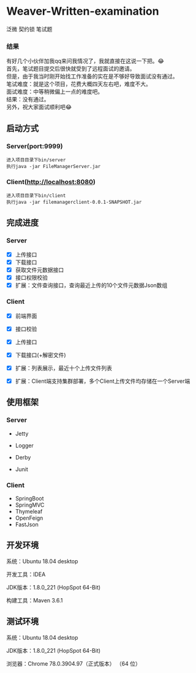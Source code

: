 # Weaver-Written-examination
泛微 契约锁 笔试题

### 结果
有好几个小伙伴加我qq来问我情况了，我就直接在这说一下把。😂<br>
首先，笔试题目提交后很快就受到了远程面试的邀请。<br>
但是，由于我当时刚开始找工作准备的实在是不够好导致面试没有通过。<br>
笔试难度：就是这个项目，花费大概四天左右吧，难度不大。<br>
面试难度：中等稍微偏上一点的难度吧。<br>
结果：没有通过。<br>
另外，祝大家面试顺利吧😂<br>

## 启动方式

### Server(port:9999)

```
进入项目目录下bin/server  
执行java -jar FileManagerServer.jar
```

### Client([http://localhost:8080](http://localhost:8080))

```
进入项目目录下bin/client  
执行java -jar filemanagerclient-0.0.1-SNAPSHOT.jar
```



## 完成进度

### Server

- [x] 上传接口
- [x] 下载接口
- [x] 获取文件元数据接口
- [x] 接口权限校验
- [x] 扩展：文件查询接口，查询最近上传的10个文件元数据Json数组

### Client

- [x] 前端界面
- [x] 接口校验
- [x] 上传接口
- [x] 下载接口(+解密文件)
- [x] 扩展：列表展示，最近十个上传文件列表
- [x] 扩展：Client端支持集群部署，多个Client上传文件均存储在一个Server端



##  使用框架

### Server

-  Jetty

- Logger

- Derby

- Junit

### Client

- SpringBoot
- SpringMVC
- Thymeleaf
- OpenFeign  
- FastJson



## 开发环境

系统：Ubuntu 18.04 desktop

开发工具：IDEA

JDK版本：1.8.0_221 (HopSpot 64-Bit)

构建工具：Maven 3.6.1



## 测试环境

系统：Ubuntu 18.04 desktop

JDK版本：1.8.0_221 (HopSpot 64-Bit)

浏览器：Chrome 78.0.3904.97（正式版本） （64 位）


